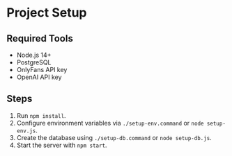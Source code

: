 # Project Setup

## Required Tools
- Node.js 14+
- PostgreSQL
- OnlyFans API key
- OpenAI API key

## Steps
1. Run `npm install`.
2. Configure environment variables via `./setup-env.command` or `node setup-env.js`.
3. Create the database using `./setup-db.command` or `node setup-db.js`.
4. Start the server with `npm start`.
